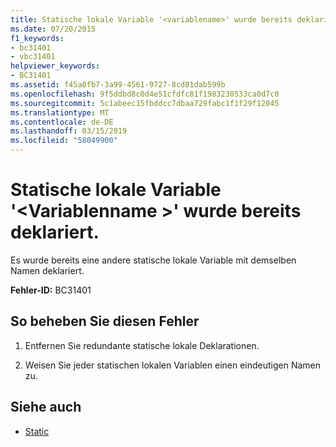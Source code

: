 ```yaml
---
title: Statische lokale Variable '<variablename>' wurde bereits deklariert.
ms.date: 07/20/2015
f1_keywords:
- bc31401
- vbc31401
helpviewer_keywords:
- BC31401
ms.assetid: f45a0fb7-3a99-4561-9727-8cd81dab599b
ms.openlocfilehash: 9f5ddbd8c0d4e51cfdfc81f1983230533ca0d7c0
ms.sourcegitcommit: 5c1abeec15fbddcc7dbaa729fabc1f1f29f12045
ms.translationtype: MT
ms.contentlocale: de-DE
ms.lasthandoff: 03/15/2019
ms.locfileid: "58049900"
---
```

# <a name="static-local-variable-variablename-is-already-declared"></a>Statische lokale Variable '\<Variablenname >' wurde bereits deklariert.
Es wurde bereits eine andere statische lokale Variable mit demselben Namen deklariert.  
  
 **Fehler-ID:** BC31401  
  
## <a name="to-correct-this-error"></a>So beheben Sie diesen Fehler  
  
1.  Entfernen Sie redundante statische lokale Deklarationen.  
  
2.  Weisen Sie jeder statischen lokalen Variablen einen eindeutigen Namen zu.  
  
## <a name="see-also"></a>Siehe auch

- [Static](../../visual-basic/language-reference/modifiers/static.md)
